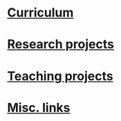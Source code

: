 # [Curriculum](https://faulanier.github.io/curriculum.html)


# [Research projects](https://faulanier.github.io/research.html)


# [Teaching projects](https://faulanier.github.io/teaching.html)


# [Misc. links](https://faulanier.github.io/links.html)
